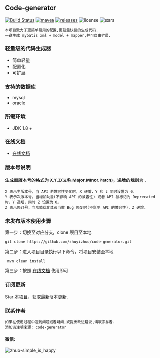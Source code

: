## Code-generator
[![Build Status](https://travis-ci.com/zhuyizhuo/code-generator.svg?branch=master)](https://travis-ci.com/zhuyizhuo/code-generator)
[![maven](https://img.shields.io/maven-central/v/com.github.zhuyizhuo/code-generator.svg)](https://search.maven.org/search?q=g:com.github.zhuyizhuo)
[![releases](https://img.shields.io/github/v/release/zhuyizhuo/code-generator.svg)](https://github.com/zhuyizhuo/code-generator/releases)
![license](https://img.shields.io/github/license/zhuyizhuo/code-generator.svg)
![stars](https://img.shields.io/github/stars/zhuyizhuo/code-generator)

```
本项目致力于更简单易用的配置,更轻量快捷的生成代码.
一键生成 mybatis xml + model + mapper,并可自由扩展.
```

### 轻量级的代码生成器

* 简单轻量
* 配置化
* 可扩展

### 支持的数据库

* mysql
* oracle

### 所需环境

* JDK 1.8 +

### 在线文档

- [在线文档](http://zhuyizhuo.online/code-generator-doc/)

### 版本号说明
#### 生成器版本号的格式为 X.Y.Z(又称 Major.Minor.Patch)，递增的规则为：

```
X 表示主版本号，当 API 的兼容性变化时，X 递增，Y 和 Z 同时设置为 0。
Y 表示次版本号，当增加功能(不影响 API 的兼容性) 或者 API 被标记为 Deprecated 时，Y 递增，同时 Z 设置为 0。
Z 表示修订号，当功能优化或者当做 Bug 修复时(不影响 API 的兼容性)，Z 递增。
```

### 未发布版本使用步骤
第一步：切换至对应分支，clone 项目至本地
```
git clone https://github.com/zhuyizhuo/code-generator.git
```
第二步：进入项目目录执行以下命令，将项目安装至本地
```
 mvn clean install
```

第三步：按照 [在线文档](http://zhuyizhuo.online/code-generator-doc/) 使用即可

### 订阅更新

Star [本项目](https://github.com/zhuyizhuo/code-generator)，获取最新版本更新.

### 联系作者

```
如果在使用过程中遇到问题或者疑问,或提出改进建议,请联系作者.
添加请注明来源: code-generator
```

#### 微信:

![zhuo-simple_is_happy](assets/1559619424122.jpg)
